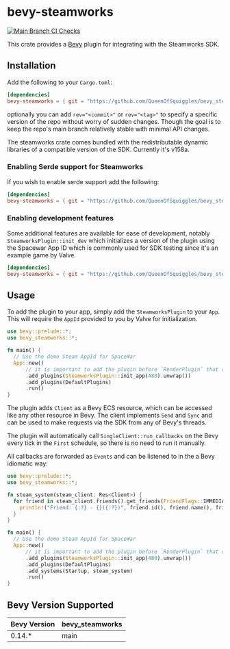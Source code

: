 # bevy-steamworks

[![Main Branch CI Checks](https://github.com/QueenOfSquiggles/bevy_steamworks/actions/workflows/ci.yml/badge.svg?branch=main)](https://github.com/QueenOfSquiggles/bevy_steamworks/actions/workflows/ci.yml)

<!-- 
These Badges are from original repo, they're not really mine to use
[![crates.io](https://img.shields.io/crates/v/bevy-steamworks.svg)](https://crates.io/crates/bevy-steamworks)
[![Documentation](https://docs.rs/bevy-steamworks/badge.svg)](https://docs.rs/bevy-steamworks)
![License](https://img.shields.io/crates/l/bevy-steamworks.svg) -->

This crate provides a [Bevy](https://bevyengine.org/) plugin for integrating with
the Steamworks SDK.

## Installation
Add the following to your `Cargo.toml`:

```toml
[dependencies]
bevy-steamworks = { git = "https://github.com/QueenOfSquiggles/bevy_steamworks.git" }
```

optionally you can add `rev="<commit>"` or `rev="<tag>"` to specify a specific version of the repo without worry of sudden changes. Though the goal is to keep the repo's main branch relatively stable with minimal API changes.

The steamworks crate comes bundled with the redistributable dynamic libraries
of a compatible version of the SDK. Currently it's v158a.

### Enabling Serde support for Steamworks
If you wish to enable serde support add the following:

```toml
[dependencies]
bevy-steamworks = { git = "https://github.com/QueenOfSquiggles/bevy_steamworks.git", features = ["serde"] }
```

### Enabling development features

Some additional features are available for ease of development, notably `SteamworksPlugin::init_dev` which initializes a version of the plugin using the Spacewar App ID which is commonly used for SDK testing since it's an example game by Valve.

```toml
[dependencies]
bevy-steamworks = { git = "https://github.com/QueenOfSquiggles/bevy_steamworks.git", features = ["dev"] }

```

## Usage

To add the plugin to your app, simply add the `SteamworksPlugin` to your
`App`. This will require the `AppId` provided to you by Valve for initialization.

```rust no_run
use bevy::prelude::*;
use bevy_steamworks::*;

fn main() {
  // Use the demo Steam AppId for SpaceWar
  App::new()
      // it is important to add the plugin before `RenderPlugin` that comes with `DefaultPlugins`
      .add_plugins(SteamworksPlugin::init_app(480).unwrap())
      .add_plugins(DefaultPlugins)
      .run()
}
```

The plugin adds `Client` as a Bevy ECS resource, which can be
accessed like any other resource in Bevy. The client implements `Send` and `Sync`
and can be used to make requests via the SDK from any of Bevy's threads.

The plugin will automatically call `SingleClient::run_callbacks` on the Bevy
every tick in the `First` schedule, so there is no need to run it manually.

All callbacks are forwarded as `Events` and can be listened to in the a
Bevy idiomatic way:

```rust no_run
use bevy::prelude::*;
use bevy_steamworks::*;

fn steam_system(steam_client: Res<Client>) {
  for friend in steam_client.friends().get_friends(FriendFlags::IMMEDIATE) {
    println!("Friend: {:?} - {}({:?})", friend.id(), friend.name(), friend.state());
  }
}

fn main() {
  // Use the demo Steam AppId for SpaceWar
  App::new()
      // it is important to add the plugin before `RenderPlugin` that comes with `DefaultPlugins`
      .add_plugins(SteamworksPlugin::init_app(480).unwrap())
      .add_plugins(DefaultPlugins)
      .add_systems(Startup, steam_system)
      .run()
}
```

## Bevy Version Supported
 
|Bevy Version |bevy\_steamworks|
|:------------|:---------------|
|0.14.*         | main      |
